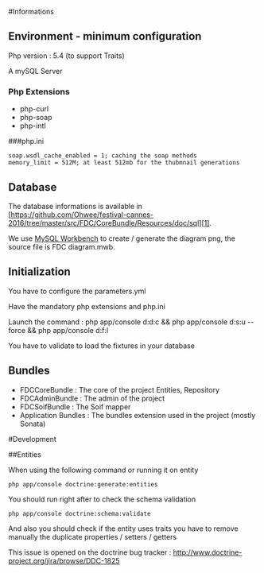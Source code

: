 #Informations

## Environment - minimum configuration

Php version : 5.4 (to support Traits)

A mySQL Server

### Php Extensions 
- php-curl 
- php-soap
- php-intl

###php.ini
```
soap.wsdl_cache_enabled = 1; caching the soap methods
memory_limit = 512M; at least 512mb for the thubmnail generations
```

## Database

The database informations is available in [https://github.com/Ohwee/festival-cannes-2016/tree/master/src/FDC/CoreBundle/Resources/doc/sql][1].

We use [MySQL Workbench][3] to create / generate the diagram png, the source file is FDC diagram.mwb.

[1]: https://github.com/Ohwee/festival-cannes-2016/tree/master/src/FDC/CoreBundle/Resources/doc/sql
[2]: https://github.com/Ohwee/festival-cannes-2016/tree/master/src/FDC/CoreBundle/Resources/doc/sqlFDC%20diagram.mwb
[3]: https://www.mysql.fr/products/workbench/

## Initialization

You have to configure the parameters.yml

Have the mandatory php extensions and php.ini

Launch the command : php app/console d:d:c && php app/console d:s:u --force && php app/console d:f:l

You have to validate to load the fixtures in your database

## Bundles

- FDCCoreBundle : The core of the project Entities, Repository
- FDCAdminBundle : The admin of the project
- FDCSoifBundle : The Soif mapper
- Application Bundles : The bundles extension used in the project (mostly Sonata)

#Development

##Entities

When using the following command or running it on entity

```
php app/console doctrine:generate:entities
```

You should run right after to check the schema validation

```
php app/console doctrine:schema:validate
```

And also you should check if the entity uses traits you have to remove manually the duplicate properties / setters / getters

This issue is opened on the doctrine bug tracker : http://www.doctrine-project.org/jira/browse/DDC-1825
